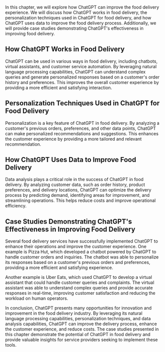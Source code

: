 

In this chapter, we will explore how ChatGPT can improve the food delivery experience. We will discuss how ChatGPT works in food delivery, the personalization techniques used in ChatGPT for food delivery, and how ChatGPT uses data to improve the food delivery process. Additionally, we will provide case studies demonstrating ChatGPT's effectiveness in improving food delivery.

How ChatGPT Works in Food Delivery
----------------------------------

ChatGPT can be used in various ways in food delivery, including chatbots, virtual assistants, and customer service automation. By leveraging natural language processing capabilities, ChatGPT can understand complex queries and generate personalized responses based on a customer's order history and preferences. This improves the overall customer experience by providing a more efficient and satisfying interaction.

Personalization Techniques Used in ChatGPT for Food Delivery
------------------------------------------------------------

Personalization is a key feature of ChatGPT in food delivery. By analyzing a customer's previous orders, preferences, and other data points, ChatGPT can make personalized recommendations and suggestions. This enhances the customer experience by providing a more tailored and relevant recommendation.

How ChatGPT Uses Data to Improve Food Delivery
----------------------------------------------

Data analysis plays a critical role in the success of ChatGPT in food delivery. By analyzing customer data, such as order history, product preferences, and delivery locations, ChatGPT can optimize the delivery process by predicting demand, identifying areas for improvement, and streamlining operations. This helps reduce costs and improve operational efficiency.

Case Studies Demonstrating ChatGPT's Effectiveness in Improving Food Delivery
-----------------------------------------------------------------------------

Several food delivery services have successfully implemented ChatGPT to enhance their operations and improve the customer experience. One example is Pizza Hut, which developed a chatbot powered by ChatGPT to handle customer orders and inquiries. The chatbot was able to personalize its responses based on a customer's previous orders and preferences, providing a more efficient and satisfying experience.

Another example is Uber Eats, which used ChatGPT to develop a virtual assistant that could handle customer queries and complaints. The virtual assistant was able to understand complex queries and provide accurate responses in real-time, improving customer satisfaction and reducing the workload on human operators.

In conclusion, ChatGPT presents many opportunities for innovation and improvement in the food delivery industry. By leveraging its natural language processing capabilities, personalization techniques, and data analysis capabilities, ChatGPT can improve the delivery process, enhance the customer experience, and reduce costs. The case studies presented in this chapter demonstrate the potential of ChatGPT in food delivery and provide valuable insights for service providers seeking to implement these tools.
